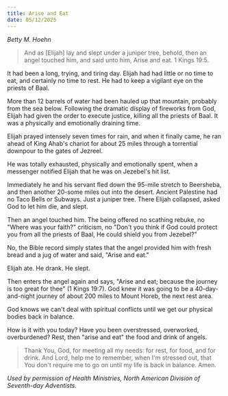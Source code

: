 ```yaml
---
title: Arise and Eat
date: 05/12/2025
---
```


_Betty M. Hoehn_

> <p></p>
> And as [Elijah] lay and slept under a juniper tree, behold, then an angel touched him, and said unto him, Arise and eat. 1 Kings 19:5.

It had been a long, trying, and tiring day. Elijah had had little or no time to eat, and certainly no time to rest. He had to keep a vigilant eye on the priests of Baal.

More than 12 barrels of water had been hauled up that mountain, probably from the sea below. Following the dramatic display of fireworks from God, Elijah had given the order to execute justice, killing all the priests of Baal. It was a physically and emotionally draining time.

Elijah prayed intensely seven times for rain, and when it finally came, he ran ahead of King Ahab's chariot for about 25 miles through a torrential downpour to the gates of Jezreel.

He was totally exhausted, physically and emotionally spent, when a messenger notified Elijah that he was on Jezebel's hit list.

Immediately he and his servant fled down the 95-mile stretch to Beersheba, and then another 20-some miles out into the desert. Ancient Palestine had no Taco Bells or Subways. Just a juniper tree. There Elijah collapsed, asked God to let him die, and slept.

Then an angel touched him. The being offered no scathing rebuke, no "Where was your faith?" criticism, no "Don't you think if God could protect you from all the priests of Baal, He could shield you from Jezebel?"

No, the Bible record simply states that the angel provided him with fresh bread and a jug of water and said, "Arise and eat."

Elijah ate. He drank. He slept.

Then enters the angel again and says, "Arise and eat; because the journey is too great for thee" (1 Kings 19:7). God knew it was going to be a 40-day-and-night journey of about 200 miles to Mount Horeb, the next rest area.

God knows we can't deal with spiritual conflicts until we get our physical bodies back in balance.

How is it with you today? Have you been overstressed, overworked, overburdened? Rest, then "arise and eat" the food and drink of angels.

> <callout></callout>
> Thank You, God, for meeting all my needs: for rest, for food, and for drink. And Lord, help me to remember, when I'm stressed out, that You don't require me to go on until my life is back in balance. Amen.

_Used by permission of Health Ministries, North American Division of Seventh-day Adventists._